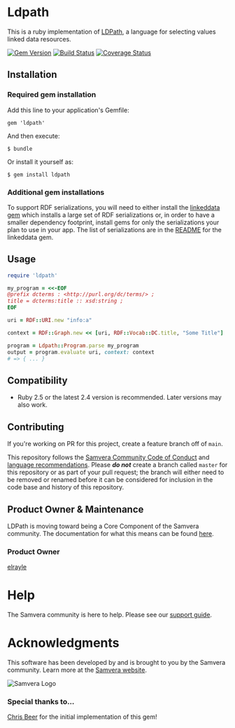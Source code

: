 # Ldpath

This is a ruby implementation of [LDPath](http://marmotta.apache.org/ldpath/language.html), a language for selecting values linked data resources.

[![Gem Version](https://badge.fury.io/rb/ldpath.png)](http://badge.fury.io/rb/ldpath)
[![Build Status](https://travis-ci.com/samvera-labs/ldpath.png?branch=master)](https://travis-ci.com/samvera-labs/ldpath)
[![Coverage Status](https://coveralls.io/repos/github/samvera-labs/ldpath/badge.svg?branch=master)](https://coveralls.io/github/samvera-labs/ldpath?branch=master)

## Installation

### Required gem installation

Add this line to your application's Gemfile:

    gem 'ldpath'

And then execute:

    $ bundle

Or install it yourself as:

    $ gem install ldpath

### Additional gem installations

To support RDF serializations, you will need to either install the [linkeddata gem](https://github.com/ruby-rdf/linkeddata) which installs a large set of RDF serializations or, in order to have a smaller dependency footprint, install gems for only the serializations your plan to use in your app.  The list of serializations are in the [README](https://github.com/ruby-rdf/linkeddata/blob/develop/README.md#features) for the linkeddata gem.

## Usage

```ruby
require 'ldpath'

my_program = <<-EOF
@prefix dcterms : <http://purl.org/dc/terms/> ;
title = dcterms:title :: xsd:string ;
EOF

uri = RDF::URI.new "info:a"

context = RDF::Graph.new << [uri, RDF::Vocab::DC.title, "Some Title"]

program = Ldpath::Program.parse my_program
output = program.evaluate uri, context: context
# => { ... }
```

## Compatibility

* Ruby 2.5 or the latest 2.4 version is recommended.  Later versions may also work.

## Contributing 

If you're working on PR for this project, create a feature branch off of `main`. 

This repository follows the [Samvera Community Code of Conduct](https://samvera.atlassian.net/wiki/spaces/samvera/pages/405212316/Code+of+Conduct) and [language recommendations](https://github.com/samvera/maintenance/blob/master/templates/CONTRIBUTING.md#language).  Please ***do not*** create a branch called `master` for this repository or as part of your pull request; the branch will either need to be removed or renamed before it can be considered for inclusion in the code base and history of this repository.

## Product Owner & Maintenance

LDPath is moving toward being a Core Component of the Samvera community. The documentation for
what this means can be found [here](http://samvera.github.io/core_components.html#requirements-for-a-core-component).

### Product Owner

[elrayle](https://github.com/elrayle)

# Help

The Samvera community is here to help. Please see our [support guide](./SUPPORT.md).

# Acknowledgments

This software has been developed by and is brought to you by the Samvera community.  Learn more at the
[Samvera website](http://samvera.org/).

![Samvera Logo](https://wiki.duraspace.org/download/thumbnails/87459292/samvera-fall-font2-200w.png?version=1&modificationDate=1498550535816&api=v2)

### Special thanks to...

[Chris Beer](https://github.com/cbeer) for the initial implementation of this gem!
